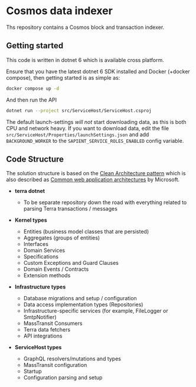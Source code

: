 # Cosmos data indexer

Ths repository contains a Cosmos block and transaction indexer.

## Getting started

This code is written in dotnet 6 which is available cross platform.

Ensure that you have the latest dotnet 6 SDK installed and Docker (+docker compose), then getting started is as simple as:

```bash
docker compose up -d
```

And then run the API

```bash
dotnet run --project src/ServiceHost/ServiceHost.csproj
```

The default launch-settings _will not_ start downloading data, as this is both CPU and network heavy.
If you want to download data, edit the file `src/ServiceHost/Properties/launchSettings.json` and add 
`BACKGROUND_WORKER` to the `SAPIENT_SERVICE_ROLES_ENABLED` config variable.

## Code Structure

The solution structure is based on the [Clean Architecture pattern](https://github.com/ardalis/cleanarchitecture)
which is also described
as [Common web application architectures](https://docs.microsoft.com/en-us/dotnet/architecture/modern-web-apps-azure/common-web-application-architectures#clean-architecture)
by Microsoft.

- **terra dotnet**
    - To be separate repository down the road with everything related to parsing Terra transactions / messages

- **Kernel types**
    - Entities (business model classes that are persisted)
    - Aggregates (groups of entities)
    - Interfaces
    - Domain Services
    - Specifications
    - Custom Exceptions and Guard Clauses
    - Domain Events / Contracts
    - Extension methods

- **Infrastructure types**
    - Database migrations and setup / configuration
    - Data access implementation types (Repositories)
    - Infrastructure-specific services (for example, FileLogger or SmtpNotifier)
    - MassTransit Consumers
    - Terra data fetchers
    - API integrations

- **ServiceHost types**
    - GraphQL resolvers/mutations and types
    - MassTransit configuration
    - Startup
    - Configuration parsing and setup
